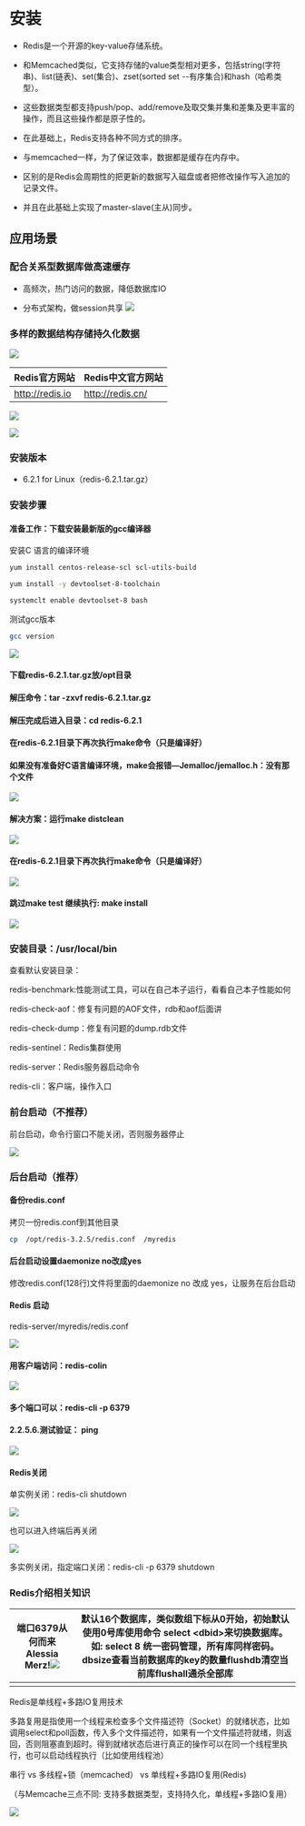 # 安装

* Redis是一个开源的key-value存储系统。

* 和Memcached类似，它支持存储的value类型相对更多，包括string(字符串)、list(链表)、set(集合)、zset(sorted set --有序集合)和hash（哈希类型）。

* 这些数据类型都支持push/pop、add/remove及取交集并集和差集及更丰富的操作，而且这些操作都是原子性的。

* 在此基础上，Redis支持各种不同方式的排序。

* 与memcached一样，为了保证效率，数据都是缓存在内存中。

* 区别的是Redis会周期性的把更新的数据写入磁盘或者把修改操作写入追加的记录文件。

* 并且在此基础上实现了master-slave(主从)同步。

## 应用场景

### 配合关系型数据库做高速缓存

* 高频次，热门访问的数据，降低数据库IO

* 分布式架构，做session共享
![](../../assets/images/2021-05-14-22-16-02.png)

### 多样的数据结构存储持久化数据

![](../../assets/images/2021-05-14-22-17-03.png)

| Redis官方网站   | Redis中文官方网站 |
| --------------- | ----------------- |
| http://redis.io | http://redis.cn/  |

![](../../assets/images/2021-05-14-22-17-27.png)

![](../../assets/images/2021-05-14-22-17-44.png)

### 安装版本

* 6.2.1 for Linux（redis-6.2.1.tar.gz）

### 安装步骤

#### 准备工作：下载安装最新版的gcc编译器

安装C 语言的编译环境

```sh
yum install centos-release-scl scl-utils-build

yum install -y devtoolset-8-toolchain

systemclt enable devtoolset-8 bash
```

测试gcc版本

```sh
gcc version
```
![](../../assets/images/2021-05-14-22-25-18.png)

#### 下载redis-6.2.1.tar.gz放/opt目录
#### 解压命令：tar -zxvf redis-6.2.1.tar.gz
#### 解压完成后进入目录：cd redis-6.2.1
#### 在redis-6.2.1目录下再次执行make命令（只是编译好）
#### 如果没有准备好C语言编译环境，make会报错—Jemalloc/jemalloc.h：没有那个文件

![](../../assets/images/2021-05-14-22-27-09.png)

#### 解决方案：运行make distclean
![](../../assets/images/2021-05-14-22-27-30.png)

#### 在redis-6.2.1目录下再次执行make命令（只是编译好）
![](../../assets/images/2021-05-14-22-27-51.png)

#### 跳过make test 继续执行: make install
![](../../assets/images/2021-05-14-22-30-10.png)

### 安装目录：/usr/local/bin

查看默认安装目录：

redis-benchmark:性能测试工具，可以在自己本子运行，看看自己本子性能如何

redis-check-aof：修复有问题的AOF文件，rdb和aof后面讲

redis-check-dump：修复有问题的dump.rdb文件

redis-sentinel：Redis集群使用

redis-server：Redis服务器启动命令

redis-cli：客户端，操作入口

### 前台启动（不推荐）

前台启动，命令行窗口不能关闭，否则服务器停止

![](../../assets/images/2021-05-14-22-31-29.png)

### 后台启动（推荐）

#### 备份redis.conf

拷贝一份redis.conf到其他目录

```sh
cp  /opt/redis-3.2.5/redis.conf  /myredis
```

#### 后台启动设置daemonize no改成yes

修改redis.conf(128行)文件将里面的daemonize no 改成 yes，让服务在后台启动

#### Redis 启动

redis-server/myredis/redis.conf

![](../../assets/images/2021-05-14-22-50-51.png)

#### 用客户端访问：redis-colin

![](../../assets/images/2021-05-14-22-46-25.png)

#### 多个端口可以：redis-cli -p 6379

#### 2.2.5.6.测试验证： ping

![](../../assets/images/2021-05-14-22-46-59.png)

#### Redis关闭

单实例关闭：redis-cli shutdown

![](../../assets/images/2021-05-14-22-47-25.png)

也可以进入终端后再关闭

![](../../assets/images/2021-05-14-22-48-01.png)

多实例关闭，指定端口关闭：redis-cli -p 6379 shutdown

### Redis介绍相关知识

| 端口6379从何而来Alessia  Merz!![](../../assets/images/2021-05-14-22-48-58.png) | 默认16个数据库，类似数组下标从0开始，初始默认使用0号库使用命令 select  \<dbid\>来切换数据库。如: select 8 统一密码管理，所有库同样密码。dbsize查看当前数据库的key的数量flushdb清空当前库flushall通杀全部库 |
| ------------------------------------------------------------ | ------------------------------------------------------------ |
|                                                              |                                                              |

Redis是单线程+多路IO复用技术

多路复用是指使用一个线程来检查多个文件描述符（Socket）的就绪状态，比如调用select和poll函数，传入多个文件描述符，如果有一个文件描述符就绪，则返回，否则阻塞直到超时。得到就绪状态后进行真正的操作可以在同一个线程里执行，也可以启动线程执行（比如使用线程池）

串行  vs  多线程+锁（memcached） vs  单线程+多路IO复用(Redis)

（与Memcache三点不同: 支持多数据类型，支持持久化，单线程+多路IO复用）  

![](../../assets/images/2021-05-14-22-49-12.png)